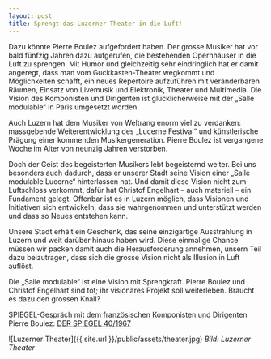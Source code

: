 ```yaml
---
layout: post
title: Sprengt das Luzerner Theater in die Luft!
---
```


Dazu könnte Pierre Boulez aufgefordert haben. Der grosse Musiker hat vor bald fünfzig Jahren dazu aufgerufen, die bestehenden Opernhäuser in die Luft zu sprengen. Mit Humor und gleichzeitig sehr eindringlich hat er damit angeregt, dass man vom Guckkasten-Theater wegkommt und Möglichkeiten schafft, ein neues Repertoire aufzuführen mit veränderbaren Räumen, Einsatz von Livemusik und Elektronik, Theater und Multimedia. Die Vision des Komponisten und Dirigenten ist glücklicherweise mit der „Salle modulable“ in Paris umgesetzt worden.

Auch Luzern hat dem Musiker von Weltrang enorm viel zu verdanken: massgebende Weiterentwicklung des „Lucerne Festival“ und künstlerische Prägung einer kommenden Musikergeneration.
Pierre Boulez ist vergangene Woche im Alter von neunzig Jahren verstorben. 

Doch der Geist des begeisterten Musikers lebt begeisternd weiter. Bei uns besonders auch dadurch, dass er unserer Stadt seine Vision einer „Salle modulable Lucerne“ hinterlassen hat. Und damit diese Vision nicht zum Luftschloss verkommt, dafür hat Christof Engelhart – auch materiell – ein Fundament gelegt. Offenbar ist es in Luzern möglich, dass Visionen und Initiativen sich entwickeln, dass sie wahrgenommen und unterstützt werden und dass so Neues entstehen kann.

Unsere Stadt erhält ein Geschenk, das seine einzigartige Ausstrahlung in Luzern und weit darüber hinaus haben wird. Diese einmalige Chance müssen wir packen damit auch die Herausforderung annehmen, unsern Teil dazu beizutragen, dass sich die grosse Vision nicht als Illusion in Luft auflöst. 

Die „Salle modulable“ ist eine Vision mit Sprengkraft. Pierre Boulez und Christof Engelhart sind tot; ihr visionäres Projekt soll weiterleben. Braucht es dazu den grossen Knall?

SPIEGEL-Gespräch mit dem französischen Komponisten und Dirigenten Pierre Boulez: [DER SPIEGEL 40/1967](http://www.spiegel.de/spiegel/print/d-46353389.html)

![Luzerner Theater]({{ site.url }}/public/assets/theater.jpg)
*Bild: Luzerner Theater*